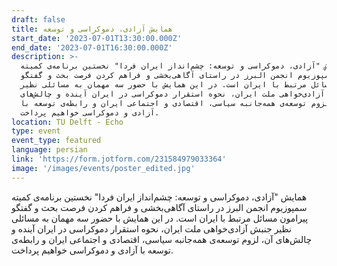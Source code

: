 ```yaml
---
draft: false
title: همایش آزادی، دموکراسی و توسعه
start_date: '2023-07-01T13:30:00.000Z'
end_date: '2023-07-01T16:30:00.000Z'
description: >-
  همایش "آزادی، دموکراسی و توسعه: چشم‌انداز ایران فردا" نخستین برنامه‌ی کمیته
  سمپوزیوم انجمن البرز در راستای آگاهی‌بخشی و فراهم کردن فرصت بحث و گفتگو
  پیرامون مسائل مرتبط با ایران است. در این همایش با حضور سه مهمان به مسائلی نظیر
  جنبش آزادی‌خواهی ملت ایران، نحوه استقرار دموکراسی در ایران آینده و چالش‌های
  آن، لزوم توسعه‌ی همه‌جانبه سیاسی، اقتصادی و اجتماعی ایران و رابطه‌ی توسعه با
  آزادی و دموکراسی خواهیم پرداخت.
location: TU Delft - Echo
type: event
event_type: featured
language: persian
link: 'https://form.jotform.com/231584979033364'
image: '/images/events/poster_edited.jpg'
---
```


همایش "آزادی، دموکراسی و توسعه: چشم‌انداز ایران فردا" نخستین برنامه‌ی کمیته سمپوزیوم انجمن البرز در راستای آگاهی‌بخشی و فراهم کردن فرصت بحث و گفتگو پیرامون مسائل مرتبط با ایران است. در این همایش با حضور سه مهمان به مسائلی نظیر جنبش آزادی‌خواهی ملت ایران، نحوه استقرار دموکراسی در ایران آینده و چالش‌های آن، لزوم توسعه‌ی همه‌جانبه سیاسی، اقتصادی و اجتماعی ایران و رابطه‌ی توسعه با آزادی و دموکراسی خواهیم پرداخت.
